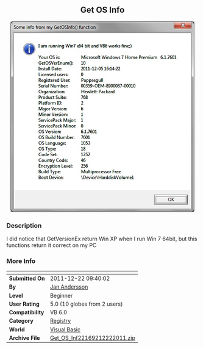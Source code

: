 ﻿<div align="center">

## Get OS Info

<img src="PIC20111222932227553.jpg">
</div>

### Description

I did notice that GetVersionEx return Win XP when I run Win 7 64bit, but this functions return it correct on my PC
 
### More Info
 


<span>             |<span>
---                |---
**Submitted On**   |2011-12-22 09:40:02
**By**             |[Jan Andersson](https://github.com/Planet-Source-Code/PSCIndex/blob/master/ByAuthor/jan-andersson.md)
**Level**          |Beginner
**User Rating**    |5.0 (10 globes from 2 users)
**Compatibility**  |VB 6\.0
**Category**       |[Registry](https://github.com/Planet-Source-Code/PSCIndex/blob/master/ByCategory/registry__1-36.md)
**World**          |[Visual Basic](https://github.com/Planet-Source-Code/PSCIndex/blob/master/ByWorld/visual-basic.md)
**Archive File**   |[Get\_OS\_Inf22169212222011\.zip](https://github.com/Planet-Source-Code/jan-andersson-get-os-info__1-74224/archive/master.zip)








